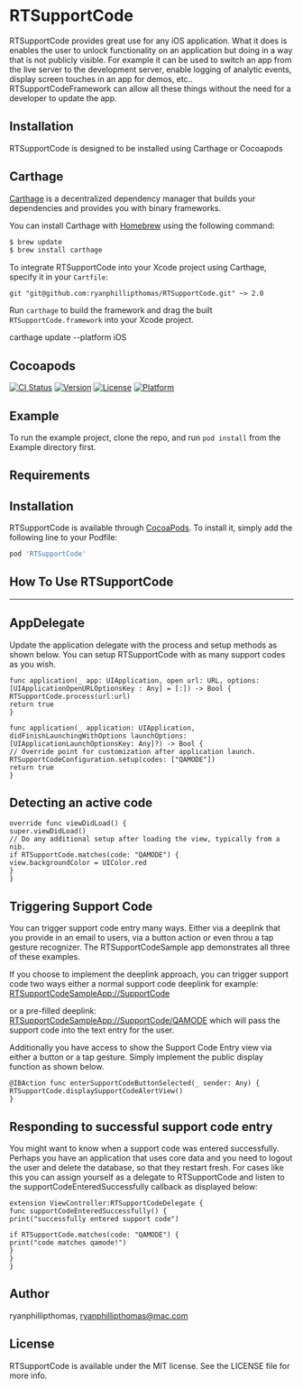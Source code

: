 # RTSupportCode

RTSupportCode provides great use for any iOS application. What it does is enables the user to unlock functionality on an application but doing in a way that is not publicly visible. For example it can be used to switch an app from the live server to the development server, enable logging of analytic events, display screen touches in an app for demos, etc.. RTSupportCodeFramework can allow all these things without the need for a developer to update the app.

## Installation

RTSupportCode is designed to be installed using Carthage or Cocoapods

## Carthage
[Carthage](https://github.com/Carthage/Carthage) is a decentralized dependency manager that builds your dependencies and provides you with binary frameworks.

You can install Carthage with [Homebrew](http://brew.sh/) using the following command:

```bash
$ brew update
$ brew install carthage
```

To integrate RTSupportCode into your Xcode project using Carthage, specify it in your `Cartfile`:

```ogdl
git "git@github.com:ryanphillipthomas/RTSupportCode.git" ~> 2.0
```

Run `carthage` to build the framework and drag the built `RTSupportCode.framework` into your Xcode project.

carthage update --platform iOS


## Cocoapods

[![CI Status](http://img.shields.io/travis/ryanphillipthomas/RTSupportCode.svg?style=flat)](https://travis-ci.org/ryanphillipthomas/RTSupportCode)
[![Version](https://img.shields.io/cocoapods/v/RTSupportCode.svg?style=flat)](http://cocoapods.org/pods/RTSupportCode)
[![License](https://img.shields.io/cocoapods/l/RTSupportCode.svg?style=flat)](http://cocoapods.org/pods/RTSupportCode)
[![Platform](https://img.shields.io/cocoapods/p/RTSupportCode.svg?style=flat)](http://cocoapods.org/pods/RTSupportCode)

## Example

To run the example project, clone the repo, and run `pod install` from the Example directory first.

## Requirements

## Installation

RTSupportCode is available through [CocoaPods](http://cocoapods.org). To install
it, simply add the following line to your Podfile:

```ruby
pod 'RTSupportCode'
```

## How To Use RTSupportCode
---

## AppDelegate
Update the application delegate with the process and setup methods as shown below. You can setup RTSupportCode with as many support codes as you wish.

```
func application(_ app: UIApplication, open url: URL, options: [UIApplicationOpenURLOptionsKey : Any] = [:]) -> Bool {
RTSupportCode.process(url:url)
return true
}

func application(_ application: UIApplication, didFinishLaunchingWithOptions launchOptions: [UIApplicationLaunchOptionsKey: Any]?) -> Bool {
// Override point for customization after application launch.
RTSupportCodeConfiguration.setup(codes: ["QAMODE"])
return true
}
```

## Detecting an active code
```
override func viewDidLoad() {
super.viewDidLoad()
// Do any additional setup after loading the view, typically from a nib.
if RTSupportCode.matches(code: "QAMODE") {
view.backgroundColor = UIColor.red
}
}
```

## Triggering Support Code
You can trigger support code entry many ways. Either via a deeplink that you provide in an email to users, via a button action or even throu a tap gesture recognizer. The RTSupportCodeSample app demonstrates all three of these examples.

If you choose to implement the deeplink approach, you can trigger support code two ways either a normal support code deeplink for example: [RTSupportCodeSampleApp://SupportCode](RTSupportCodeSampleApp://SupportCode)

or a pre-filled deeplink: [RTSupportCodeSampleApp://SupportCode/QAMODE](RTSupportCodeSampleApp://SupportCode/QAMODE) which will pass the support code into the text entry for the user.

Additionally you have access to show the Support Code Entry view via either a button or a tap gesture. Simply implement the public display function as shown below.
```
@IBAction func enterSupportCodeButtonSelected(_ sender: Any) {
RTSupportCode.displaySupportCodeAlertView()
}

```

## Responding to successful support code entry
You might want to know when a support code was entered successfully. Perhaps you have an application that uses core data and you need to logout the user and delete the database, so that they restart fresh. For cases like this you can assign yourself as a delegate to RTSupportCode and listen to the supportCodeEnteredSuccessfully callback as displayed below:

```
extension ViewController:RTSupportCodeDelegate {
func supportCodeEnteredSuccessfully() {
print("successfully entered support code")

if RTSupportCode.matches(code: "QAMODE") {
print("code matches qamode!")
}
}
}

```

## Author

ryanphillipthomas, ryanphillipthomas@mac.com

## License

RTSupportCode is available under the MIT license. See the LICENSE file for more info.
